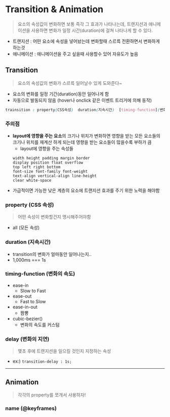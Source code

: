 # Transition & Animation
> 요소의 속성값이 변화하면 보통 즉각 그 효과가 나타나는데, 트랜지션과 애니메이션을 사용하면 변화가 일정 시간(duration)에 걸쳐 나타나게 할 수 있다. 
- 트랜지션 : 어떤 요소에 속성을 넣어놨는데 변화할때 스르륵 전환하면서 변화하게 하는것
- 애니메이션 : 애니메이션을 주고 싶을때 사용할수 있어 자유도가 높음

## Transition
>요소의 속성값의 변화가 스르륵 일어날수 있게 도와준다~ 
- 요소의 변화를 일정 기간(duration)동안 일어나게 함
- 자동으로 발동되지 않음 (hover나 onclick 같은 이벤트 트리거에 의해 동작)

```CSS
trainsition : property(CSS속성)  duration(지속시간)  [timing-function](변화속도)  [delay](지연시간) ;
```

### 주의점
- **layout에 영향을 주는 요소**의 크기나 위치가 변화하면 영향을 받는 모든 요소들의 <br>크기나 위치를 재계산 하게 되는데 영향을 받는 요소들이 많을수록 부하가 큼
    - layout에 영향을 주는 속성들
    ```
    width height padding margin border
    display position float overflow
    top left right bottom
    font-size font-family font-weight
    text-align vertical-align line-height
    clear white-space
    ```
- 가급적이면 가능한 낮은 계층의 요소에 트랜지션 효과를 주기 위한 노력을 해야함
### property (CSS 속성)
> 어떤 속성이 변화할건지 명시해주어야함
- all (모든 속성)
### duration (지속시간)
- transition의 변화가 얼마동안 일어나는지..
- 1,000ms === 1s
### timing-function (변화의 속도)
- ease-in
    - Slow to Fast
- ease-out
    - Fast to Slow
- ease-in-out
    - 짬뽕
- cubic-bezier()
    - 변화의 속도를 커스텀
### delay (변화의 지연)
> 몇초 후에 트랜지션을 일으킬 것인지 지정하는 속성
- ex:) ``` transition-delay : 1s;  ``` 
---
## Animation
> 각각의 property를 쪼개서 사용하자! 
### name (@keyframes) 
